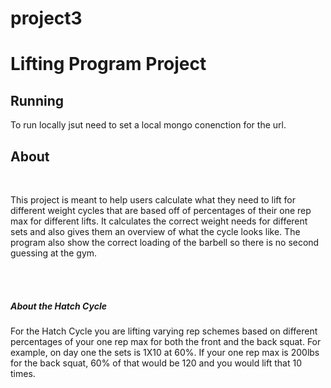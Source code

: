 # project3
<h1>Lifting Program Project</h1>

<h2>Running</h2>
<p>To run locally jsut need to set a local mongo conenction for the url.</p>

<h2>About</h2>
<br>
<p>
    This project is meant to help users calculate what they need to lift for different weight cycles that are based
    off of percentages of their one rep max for different lifts. It calculates the correct weight needs for different
    sets and also gives them an overview of what the cycle looks like. The program also show the correct loading of the barbell
    so there is no second guessing at the gym.
</p>
<br>

<br>
<h5>
    About the Hatch Cycle
</h5>
<p>
    For the Hatch Cycle you are lifting varying rep schemes based on different percentages of your one rep max for
    both the front and the back squat. For example, on day one the sets is 1X10 at 60%. If your one rep max is 200lbs
    for the back squat, 60% of that would be 120 and you would lift that 10 times.
</p>
